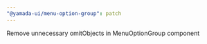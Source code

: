 ```yaml
---
"@yamada-ui/menu-option-group": patch
---
```


Remove unnecessary omitObjects in MenuOptionGroup component
